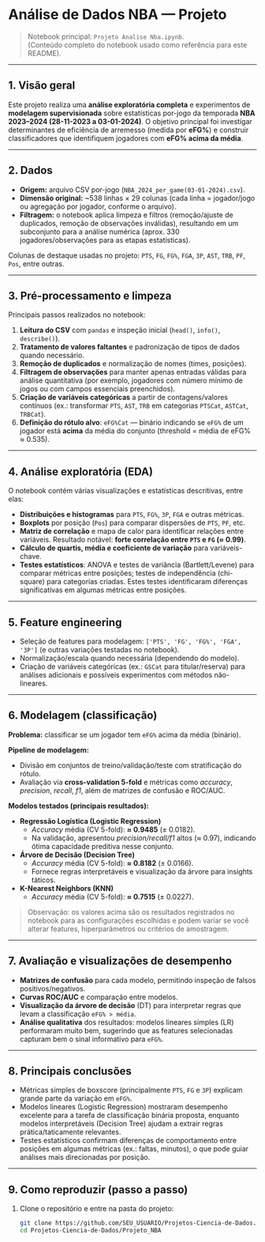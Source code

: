 # Análise de Dados NBA — Projeto 

> Notebook principal: `Projeto Analise Nba.ipynb`.  
> (Conteúdo completo do notebook usado como referência para este README). 

---

## 1. Visão geral
Este projeto realiza uma **análise exploratória completa** e experimentos de **modelagem supervisionada** sobre estatísticas por-jogo da temporada **NBA 2023–2024 (28-11-2023 a 03-01-2024)**. O objetivo principal foi investigar determinantes de eficiência de arremesso (medida por **eFG%**) e construir classificadores que identifiquem jogadores com **eFG% acima da média**.

---

## 2. Dados
- **Origem:** arquivo CSV por-jogo (`NBA_2024_per_game(03-01-2024).csv`).  
- **Dimensão original:** ~538 linhas × 29 colunas (cada linha = jogador/jogo ou agregação por jogador, conforme o arquivo).  
- **Filtragem:** o notebook aplica limpeza e filtros (remoção/ajuste de duplicados, remoção de observações inválidas), resultando em um subconjunto para a análise numérica (aprox. 330 jogadores/observações para as etapas estatísticas). 

Colunas de destaque usadas no projeto: `PTS`, `FG`, `FG%`, `FGA`, `3P`, `AST`, `TRB`, `PF`, `Pos`, entre outras.

---

## 3. Pré-processamento e limpeza
Principais passos realizados no notebook:

1. **Leitura do CSV** com `pandas` e inspeção inicial (`head()`, `info()`, `describe()`).
2. **Tratamento de valores faltantes** e padronização de tipos de dados quando necessário.
3. **Remoção de duplicados** e normalização de nomes (times, posições).
4. **Filtragem de observações** para manter apenas entradas válidas para análise quantitativa (por exemplo, jogadores com número mínimo de jogos ou com campos essenciais preenchidos).
5. **Criação de variáveis categóricas** a partir de contagens/valores contínuos (ex.: transformar `PTS`, `AST`, `TRB` em categorias `PTSCat`, `ASTCat`, `TRBCat`).
6. **Definição do rótulo alvo**: `eFG%Cat` — binário indicando se `eFG%` de um jogador está **acima** da média do conjunto (threshold = média de eFG% ≈ 0.535). 

---

## 4. Análise exploratória (EDA)
O notebook contém várias visualizações e estatísticas descritivas, entre elas:

- **Distribuições e histogramas** para `PTS`, `FG%`, `3P`, `FGA` e outras métricas.  
- **Boxplots** por posição (`Pos`) para comparar dispersões de `PTS`, `PF`, etc.  
- **Matriz de correlação** e mapa de calor para identificar relações entre variáveis. Resultado notável: **forte correlação entre `PTS` e `FG` (≈ 0.99)**.  
- **Cálculo de quartis, média e coeficiente de variação** para variáveis-chave.  
- **Testes estatísticos**: ANOVA e testes de variância (Bartlett/Levene) para comparar métricas entre posições; testes de independência (chi-square) para categorias criadas. Estes testes identificaram diferenças significativas em algumas métricas entre posições. 

---

## 5. Feature engineering
- Seleção de features para modelagem: `['PTS', 'FG', 'FG%', 'FGA', '3P']` (e outras variações testadas no notebook).  
- Normalização/escala quando necessária (dependendo do modelo).  
- Criação de variáveis categóricas (ex.: `GSCat` para titular/reserva) para análises adicionais e possíveis experimentos com métodos não-lineares.

---

## 6. Modelagem (classificação)
**Problema:** classificar se um jogador tem `eFG%` acima da média (binário).

**Pipeline de modelagem:**
- Divisão em conjuntos de treino/validação/teste com stratificação do rótulo.
- Avaliação via **cross-validation 5-fold** e métricas como *accuracy*, *precision*, *recall*, *f1*, além de matrizes de confusão e ROC/AUC.

**Modelos testados (principais resultados):**
- **Regressão Logística (Logistic Regression)**  
  - *Accuracy* média (CV 5-fold): **≈ 0.9485** (± 0.0182).  
  - Na validação, apresentou *precision/recall/f1* altos (≈ 0.97), indicando ótima capacidade preditiva nesse conjunto.
- **Árvore de Decisão (Decision Tree)**  
  - *Accuracy* média (CV 5-fold): **≈ 0.8182** (± 0.0166).  
  - Fornece regras interpretáveis e visualização da árvore para insights táticos.
- **K-Nearest Neighbors (KNN)**  
  - *Accuracy* média (CV 5-fold): **≈ 0.7515** (± 0.0227).

> Observação: os valores acima são os resultados registrados no notebook para as configurações escolhidas e podem variar se você alterar features, hiperparâmetros ou critérios de amostragem. 

---

## 7. Avaliação e visualizações de desempenho
- **Matrizes de confusão** para cada modelo, permitindo inspeção de falsos positivos/negativos.  
- **Curvas ROC/AUC** e comparação entre modelos.  
- **Visualização da árvore de decisão** (DT) para interpretar regras que levam a classificação `eFG% > média`.  
- **Análise qualitativa** dos resultados: modelos lineares simples (LR) performaram muito bem, sugerindo que as features selecionadas capturam bem o sinal informativo para `eFG%`.

---

## 8. Principais conclusões
- Métricas simples de boxscore (principalmente `PTS`, `FG` e `3P`) explicam grande parte da variação em `eFG%`.  
- Modelos lineares (Logistic Regression) mostraram desempenho excelente para a tarefa de classificação binária proposta, enquanto modelos interpretáveis (Decision Tree) ajudam a extrair regras prática/taticamente relevantes.  
- Testes estatísticos confirmam diferenças de comportamento entre posições em algumas métricas (ex.: faltas, minutos), o que pode guiar análises mais direcionadas por posição.

---

## 9. Como reproduzir (passo a passo)
1. Clone o repositório e entre na pasta do projeto:
   ```bash
   git clone https://github.com/SEU_USUARIO/Projetos-Ciencia-de-Dados.git
   cd Projetos-Ciencia-de-Dados/Projeto_NBA

